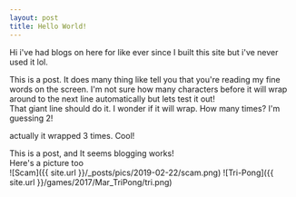```yaml
---
layout: post
title: Hello World!
---
```


Hi i've had blogs on here for like ever since I built this site but i've never used it lol.<br>

This is a post. It does many thing like tell you that you're reading my fine words on the screen. I'm not sure how many characters before it will
wrap around to the next line automatically but lets test it out!<br>
That giant line should do it. I wonder if it will wrap. How many times? I'm guessing 2!<br>

actually it wrapped 3 times. Cool!


This is a post, and It seems blogging works!<br>
Here's a picture too<br>
![Scam]({{ site.url }}/_posts/pics/2019-02-22/scam.png)
![Tri-Pong]({{ site.url }}/games/2017/Mar_TriPong/tri.png)
